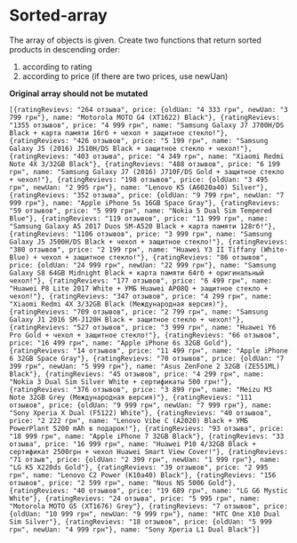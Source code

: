 # Sorted-array

The array of objects is given. Create two functions that return sorted products in descending order:   
1) according to rating  
2) according to price (if there are two prices, use newUan)  

**Original array should not be mutated**  


`[{ratingRevievs: "264 отзыва", price: {oldUan: "4 333 грн", newUan: "3 799 грн"}, name: "Motorola MOTO G4 (XT1622) Black"}, {ratingRevievs: "1355 отзывов", price: "4 999 грн", name: "Samsung Galaxy J7 J700H/DS Black + карта памяти 16гб + чехол + защитное стекло!"}, {ratingRevievs: "426 отзывов", price: "5 199 грн", name: "Samsung Galaxy J5 (2016) J510H/DS Black + защитное стекло + чехол!"}, {ratingRevievs: "403 отзыва", price: "4 349 грн", name: "Xiaomi Redmi Note 4X 3/32GB Black"}, {ratingRevievs: "488 отзывов", price: "6 199 грн", name: "Samsung Galaxy J7 (2016) J710F/DS Gold + защитное стекло + чехол!"}, {ratingRevievs: "198 отзывов", price: {oldUan: "3 495 грн", newUan: "2 995 грн"}, name: "Lenovo K5 (A6020a40) Silver"}, {ratingRevievs: "352 отзыва", price: {oldUan: "9 799 грн", newUan: "7 999 грн"}, name: "Apple iPhone 5s 16GB Space Gray"}, {ratingRevievs: "59 отзывов", price: "5 999 грн", name: "Nokia 5 Dual Sim Tempered Blue"}, {ratingRevievs: "119 отзывов", price: "11 999 грн", name: "Samsung Galaxy A5 2017 Duos SM-A520 Black + карта памяти 128гб!"}, {ratingRevievs: "1106 отзывов", price: "3 999 грн", name: "Samsung Galaxy J5 J500H/DS Black + чехол + защитное стекло!"}, {ratingRevievs: "380 отзывов", price: "2 199 грн", name: "Huawei Y3 II Tiffany (White-Blue) + чехол + защитное стекло!"}, {ratingRevievs: "86 отзывов", price: {oldUan: "24 999 грн", newUan: "22 999 грн"}, name: "Samsung Galaxy S8 64GB Midnight Black + карта памяти 64гб + оригинальный чехол!"}, {ratingRevievs: "177 отзывов", price: "6 499 грн", name: "Huawei P8 Lite 2017 White + УМБ Huawei AP08Q + защитное стекло + чехол!"}, {ratingRevievs: "347 отзывов", price: "4 299 грн", name: "Xiaomi Redmi 4X 3/32GB Black (Международная версия)"}, {ratingRevievs: "709 отзывов", price: "2 799 грн", name: "Samsung Galaxy J1 2016 SM-J120H Black + защитное стекло + чехол!"}, {ratingRevievs: "527 отзывов", price: "3 999 грн", name: "Huawei Y6 Pro Gold + чехол + защитное стекло!"}, {ratingRevievs: "66 отзывов", price: "16 499 грн", name: "Apple iPhone 6s 32GB Gold"}, {ratingRevievs: "14 отзывов", price: "11 499 грн", name: "Apple iPhone 6 32GB Space Gray"}, {ratingRevievs: "70 отзывов", price: {oldUan: "7 399 грн", newUan: "5 999 грн"}, name: "Asus ZenFone 2 32GB (ZE551ML) Black"}, {ratingRevievs: "45 отзывов", price: "4 299 грн", name: "Nokia 3 Dual Sim Silver White + сертификаты 500 грн!"}, {ratingRevievs: "376 отзывов", price: "3 899 грн", name: "Meizu M3 Note 32GB Grey (Международная версия)"}, {ratingRevievs: "111 отзывов", price: {oldUan: "9 999 грн", newUan: "7 999 грн"}, name: "Sony Xperia X Dual (F5122) White"}, {ratingRevievs: "40 отзывов", price: "2 222 грн", name: "Lenovo Vibe C (A2020) Black + УМБ PowerPlant 5200 mAh в подарок!"}, {ratingRevievs: "93 отзыва", price: "18 999 грн", name: "Apple iPhone 7 32GB Black"}, {ratingRevievs: "33 отзыва", price: "16 999 грн", name: "Huawei P10 4/32GB Black + сертификат 2500грн + чехол Huawei Smart View Cover!"}, {ratingRevievs: "71 отзыв", price: {oldUan: "2 399 грн", newUan: "1 999 грн"}, name: "LG K5 X220ds Gold"}, {ratingRevievs: "39 отзывов", price: "2 995 грн", name: "Lenovo C2 Power (K10a40) Black"}, {ratingRevievs: "156 отзывов", price: "2 599 грн", name: "Nous NS 5006 Gold"}, {ratingRevievs: "40 отзывов", price: "19 689 грн", name: "LG G6 Mystic White"}, {ratingRevievs: "24 отзыва", price: "5 995 грн", name: "Motorola MOTO G5 (XT1676) Grey"}, {ratingRevievs: "7 отзывов", price: {oldUan: "10 999 грн", newUan: "9 999 грн"}, name: "HTC One X10 Dual Sim Silver"}, {ratingRevievs: "18 отзывов", price: {oldUan: "5 999 грн", newUan: "4 999 грн"}, name: "Sony Xperia L1 Dual Black"}]`

